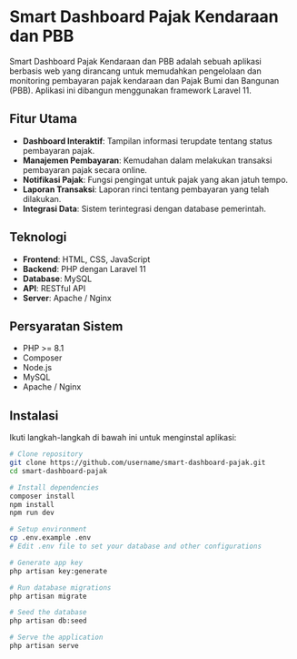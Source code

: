 # Smart Dashboard Pajak Kendaraan dan PBB

Smart Dashboard Pajak Kendaraan dan PBB adalah sebuah aplikasi berbasis web yang dirancang untuk memudahkan pengelolaan dan monitoring pembayaran pajak kendaraan dan Pajak Bumi dan Bangunan (PBB). Aplikasi ini dibangun menggunakan framework Laravel 11.

## Fitur Utama

- **Dashboard Interaktif**: Tampilan informasi terupdate tentang status pembayaran pajak.
- **Manajemen Pembayaran**: Kemudahan dalam melakukan transaksi pembayaran pajak secara online.
- **Notifikasi Pajak**: Fungsi pengingat untuk pajak yang akan jatuh tempo.
- **Laporan Transaksi**: Laporan rinci tentang pembayaran yang telah dilakukan.
- **Integrasi Data**: Sistem terintegrasi dengan database pemerintah.

## Teknologi

- **Frontend**: HTML, CSS, JavaScript
- **Backend**: PHP dengan Laravel 11
- **Database**: MySQL
- **API**: RESTful API
- **Server**: Apache / Nginx

## Persyaratan Sistem

- PHP >= 8.1
- Composer
- Node.js
- MySQL
- Apache / Nginx

## Instalasi

Ikuti langkah-langkah di bawah ini untuk menginstal aplikasi:

```bash
# Clone repository
git clone https://github.com/username/smart-dashboard-pajak.git
cd smart-dashboard-pajak

# Install dependencies
composer install
npm install
npm run dev

# Setup environment
cp .env.example .env
# Edit .env file to set your database and other configurations

# Generate app key
php artisan key:generate

# Run database migrations
php artisan migrate

# Seed the database
php artisan db:seed

# Serve the application
php artisan serve
